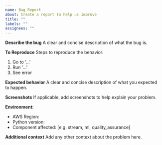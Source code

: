 ```yaml
---
name: Bug Report
about: Create a report to help us improve
title: ""
labels: ""
assignees: ""
---
```


**Describe the bug**
A clear and concise description of what the bug is.

**To Reproduce**
Steps to reproduce the behavior:

1. Go to '...'
2. Run '...'
3. See error

**Expected behavior**
A clear and concise description of what you expected to happen.

**Screenshots**
If applicable, add screenshots to help explain your problem.

**Environment:**

- AWS Region:
- Python version:
- Component affected: [e.g. stream, ml, quality_assurance]

**Additional context**
Add any other context about the problem here.
